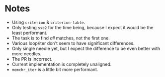 # Notes

* Using `criterion` & `criterion-table`.
* Only testing `sse2` for the time being, because I expect it would be the least performant.
* The task is to find *all* matches, not the first one.
* Various loop/iter don't seem to have significant differences.
* Only single needle yet, but I expect the difference to be even better with more needles.
* The PR is incorrect.
* Current implementation is completely unaligned.
* `memchr_iter` is a little bit more performant.